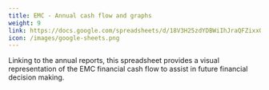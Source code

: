 ```yaml
---
title: EMC - Annual cash flow and graphs
weight: 9
link: https://docs.google.com/spreadsheets/d/18V3H25zdYDBWiIhJraQFZixxQEw8VWHeK780r94TmpE/edit?usp=sharing
icon: /images/google-sheets.png
---
```


Linking to the annual reports, this spreadsheet provides a visual representation of the EMC financial cash flow to assist in future financial decision making.